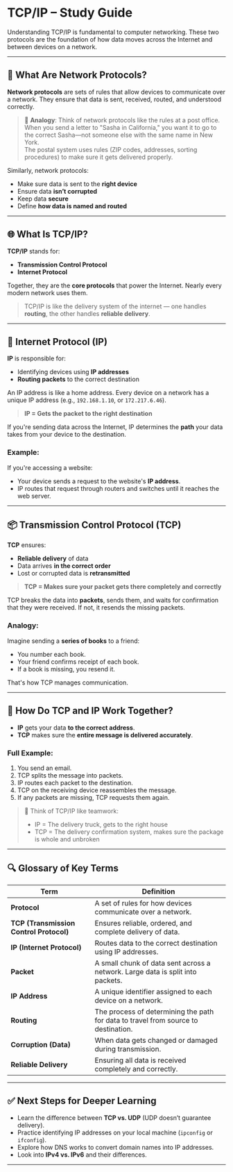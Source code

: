 # TCP/IP – Study Guide

Understanding TCP/IP is fundamental to computer networking. These two protocols are the foundation of how data moves across the Internet and between devices on a network.

---

## 🧠 What Are Network Protocols?

**Network protocols** are sets of rules that allow devices to communicate over a network. They ensure that data is sent, received, routed, and understood correctly.

> 📨 **Analogy**: Think of network protocols like the rules at a post office.  
> When you send a letter to "Sasha in California," you want it to go to the correct Sasha—not someone else with the same name in New York.  
> The postal system uses rules (ZIP codes, addresses, sorting procedures) to make sure it gets delivered properly.

Similarly, network protocols:
- Make sure data is sent to the **right device**
- Ensure data **isn’t corrupted**
- Keep data **secure**
- Define **how data is named and routed**

---

## 🌐 What Is TCP/IP?

**TCP/IP** stands for:
- **Transmission Control Protocol**
- **Internet Protocol**

Together, they are the **core protocols** that power the Internet. Nearly every modern network uses them.

> TCP/IP is like the delivery system of the internet — one handles **routing**, the other handles **reliable delivery**.

---

## 🧭 Internet Protocol (IP)

**IP** is responsible for:
- Identifying devices using **IP addresses**
- **Routing packets** to the correct destination

An IP address is like a home address. Every device on a network has a unique IP address (e.g., `192.168.1.10`, or `172.217.6.46`).

> **IP = Gets the packet to the right destination**

If you're sending data across the Internet, IP determines the **path** your data takes from your device to the destination.

### Example:
If you're accessing a website:
- Your device sends a request to the website's **IP address**.
- IP routes that request through routers and switches until it reaches the web server.

---

## 📦 Transmission Control Protocol (TCP)

**TCP** ensures:
- **Reliable delivery** of data
- Data arrives **in the correct order**
- Lost or corrupted data is **retransmitted**

> **TCP = Makes sure your packet gets there completely and correctly**

TCP breaks the data into **packets**, sends them, and waits for confirmation that they were received. If not, it resends the missing packets.

### Analogy:
Imagine sending a **series of books** to a friend:
- You number each book.
- Your friend confirms receipt of each book.
- If a book is missing, you resend it.

That's how TCP manages communication.

---

## 🔄 How Do TCP and IP Work Together?

- **IP** gets your data **to the correct address**.
- **TCP** makes sure the **entire message is delivered accurately**.

### Full Example:
1. You send an email.
2. TCP splits the message into packets.
3. IP routes each packet to the destination.
4. TCP on the receiving device reassembles the message.
5. If any packets are missing, TCP requests them again.

> 🧩 Think of TCP/IP like teamwork:
> - IP = The delivery truck, gets to the right house
> - TCP = The delivery confirmation system, makes sure the package is whole and unbroken

---

## 🔍 Glossary of Key Terms

| Term                     | Definition |
|--------------------------|------------|
| **Protocol**             | A set of rules for how devices communicate over a network. |
| **TCP (Transmission Control Protocol)** | Ensures reliable, ordered, and complete delivery of data. |
| **IP (Internet Protocol)** | Routes data to the correct destination using IP addresses. |
| **Packet**               | A small chunk of data sent across a network. Large data is split into packets. |
| **IP Address**           | A unique identifier assigned to each device on a network. |
| **Routing**              | The process of determining the path for data to travel from source to destination. |
| **Corruption (Data)**    | When data gets changed or damaged during transmission. |
| **Reliable Delivery**    | Ensuring all data is received completely and correctly. |

---

## ✅ Next Steps for Deeper Learning

- Learn the difference between **TCP vs. UDP** (UDP doesn’t guarantee delivery).
- Practice identifying IP addresses on your local machine (`ipconfig` or `ifconfig`).
- Explore how DNS works to convert domain names into IP addresses.
- Look into **IPv4 vs. IPv6** and their differences.

---



